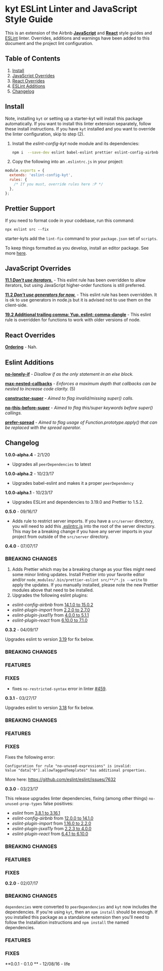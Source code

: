 # kyt ESLint Linter and JavaScript Style Guide

This is an extension of the Airbnb [**JavaScript**](https://github.com/airbnb/javascript) and [**React**](https://github.com/airbnb/javascript/tree/master/react) style guides and [ESLint](http://eslint.org/) linter. Overrides, additions and warnings have been added to this document and the project lint configuration.

## Table of Contents

1.  [Install](#install)
1.  [JavaScript Overrides](#javascript-overrides)
1.  [React Overrides](#react-overrides)
1.  [ESLint Additions](#eslint-additions)
1.  [Changelog](#changelog)

## Install

Note, installing `kyt` or setting up a starter-kyt will install this package automatically. If you want to install this linter extension separately, follow these install instructions. If you have `kyt` installed and you want to override the linter configuration, skip to step (2).

1. Install the _eslint-config-kyt_ node module and its dependencies:
   ```sh
   npm i  --save-dev eslint babel-eslint prettier eslint-config-airbnb eslint-config-kyt eslint-plugin-import eslint-plugin-json eslint-plugin-jsx-a11y eslint-config-prettier eslint-plugin-prettier eslint-plugin-react eslint-plugin-react-hooks
   ```
2. Copy the following into an `.eslintrc.js` in your project:

```js
module.exports = {
  extends: 'eslint-config-kyt',
  rules: {
    /* If you must, override rules here :P */
  },
};
```

## Prettier Support

If you need to format code in your codebase, run this command:

```
npx eslint src --fix
```

starter-kyts add the `lint-fix` command to your `package.json` set of `scripts`.

To keep things formatted as you develop, install an editor package. See more [here](/docs/Recipes.md#editor-configuration).

## JavaScript Overrides

**[11.1 _Don't use iterators._](https://github.com/airbnb/javascript#iterators--nope)** - This eslint rule has been overridden to allow iterators, but using JavaScript higher-order functions is still preferred.

**[11.2 _Don't use generators for now._](https://github.com/airbnb/javascript#generators--nope)** - This eslint rule has been overridden. It is ok to use generators in node.js but it is advised not to use them on the client-side.

**[19.2 Additional trailing comma: Yup. eslint: comma-dangle](https://github.com/airbnb/javascript#commas--dangling)** - This eslint rule is overridden for functions to work with older versions of node.

## React Overrides

**[Ordering](https://github.com/airbnb/javascript/tree/master/react#ordering)** - Nah.

## Eslint Additions

**[no-lonely-if](http://eslint.org/docs/rules/no-lonely-if)** - _Disallow if as the only statement in an else block._

**[max-nested-callbacks](http://eslint.org/docs/rules/max-nested-callbacks)** - _Enforces a maximum depth that callbacks can be nested to increase code clarity._ (5)

**[constructor-super](http://eslint.org/docs/rules/constructor-super)** - _Aimed to flag invalid/missing super() calls._

**[no-this-before-super](http://eslint.org/docs/rules/no-this-before-super)** - _Aimed to flag this/super keywords before super() callings._

**[prefer-spread](http://eslint.org/docs/rules/prefer-spread)** - _Aimed to flag usage of Function.prototype.apply() that can be replaced with the spread operator._

## Changelog

**1.0.0-alpha.4** - 2/1/20

- Upgrades all `peerDependencies` to latest

**1.0.0-alpha.2** - 10/23/17

- Upgrades babel-eslint and makes it a proper `peerDependency`

**1.0.0-alpha.1** - 10/23/17

- Upgrades ESLint and dependencies to 3.19.0 and Prettier to 1.5.2.

**0.5.0** - 09/16/17

- Adds rule to restrict server imports. If you have a `src/server` directory, you will need to add this [.eslintrc.js](https://github.com/NYTimes/kyt/blob/965bb7b7cd244822e353795195c7d3f22c50fac1/packages/kyt-starter-universal/starter-src/src/server/.eslintrc.js) into the root of the server directory. This may be a breaking change if you have any server imports in your project from outside of the `src/server` directory.

**0.4.0** - 07/07/17

### BREAKING CHANGES

1. Adds Prettier which may be a breaking change as your files might need some minor linting updates. Install Prettier into your favorite editor and/or `node_modules/.bin/prettier-eslint src/**/*.js --write` to apply the updates. If you manually installed, please note the new Prettier modules above that need to be installed.
2. Upgrades the following eslint plugins:

- _eslint-config-airbnb_ from [14.1.0 to 15.0.2](https://github.com/airbnb/javascript/blob/master/packages/eslint-config-airbnb/CHANGELOG.md)
- _eslint-plugin-import_ from [2.2.0 to 2.7.0](https://github.com/benmosher/eslint-plugin-import/blob/master/CHANGELOG.md)
- _eslint-plugin-jsxa11y_ from [4.0.0 to 5.1.1](https://github.com/evcohen/eslint-plugin-jsx-a11y/blob/master/CHANGELOG.md)
- _eslint-plugin-react_ from [6.10.0 to 7.1.0](https://github.com/yannickcr/eslint-plugin-react/blob/master/CHANGELOG.md)

**0.3.2** - 04/09/17

Upgrades eslint to version [3.19](https://github.com/eslint/eslint/blob/master/CHANGELOG.md) for fix below.

### BREAKING CHANGES

### FEATURES

### FIXES

- fixes `no-restricted-syntax` error in linter [#459](https://github.com/NYTimes/kyt/pull/459).

**0.3.1** - 03/27/17

Upgrades eslint to version [3.18](https://github.com/eslint/eslint/blob/master/CHANGELOG.md) for fix below.

### BREAKING CHANGES

### FEATURES

### FIXES

Fixes the following error:

```
Configuration for rule "no-unused-expressions" is invalid:
Value "data["0"].allowTaggedTemplates" has additional properties.
```

More here: https://github.com/eslint/eslint/issues/7632

**0.3.0** - 03/23/17

This release upgrades linter dependencies, fixing (among other things) `no-unused-prop-types` false positives:

- _eslint_ from [3.8.1 to 3.16.1](https://github.com/eslint/eslint/blob/master/CHANGELOG.md)
- _eslint-config-airbnb_ from [12.0.0 to 14.1.0](https://github.com/airbnb/javascript/blob/master/packages/eslint-config-airbnb/CHANGELOG.md)
- _eslint-plugin-import_ from [1.16.0 to 2.2.0](https://github.com/benmosher/eslint-plugin-import/blob/master/CHANGELOG.md)
- _eslint-plugin-jsxa11y_ from [2.2.3 to 4.0.0](https://github.com/evcohen/eslint-plugin-jsx-a11y/blob/master/CHANGELOG.md)
- _eslint-plugin-react_ from [6.4.1 to 6.10.0](https://github.com/yannickcr/eslint-plugin-react/blob/master/CHANGELOG.md)

### BREAKING CHANGES

### FEATURES

### FIXES

**0.2.0** - 02/07/17

### BREAKING CHANGES

`dependencies` were converted to `peerDependencies` and `kyt` now includes the dependencies. If you're using `kyt`, then an `npm install` should be enough. If you installed this package as a standalone extension then you'll need to follow the Installation instructions and `npm install` the named dependencies.

### FEATURES

### FIXES

**0.0.1 - 0.1.0 ** - 12/08/16 - life
